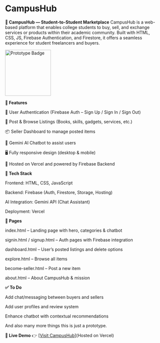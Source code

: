 # CampusHub
**🏫 CampusHub — Student-to-Student Marketplace**
CampusHub is a web-based platform that enables college students to buy, sell, and exchange services or products within their academic community. Built with HTML, CSS, JS, Firebase Authentication, and Firestore, it offers a seamless experience for student freelancers and buyers.

<img src="https://img.shields.io/badge/status-prototype-blue" alt="Prototype Badge" width="150" />

**🔑 Features**

🔐 User Authentication (Firebase Auth – Sign Up / Sign In / Sign Out)

🛒 Post & Browse Listings (Books, skills, gadgets, services, etc.)

📦 Seller Dashboard to manage posted items

💬 Gemini AI Chatbot to assist users

🖥️ Fully responsive design (desktop & mobile)

🚀 Hosted on Vercel and powered by Firebase Backend

**🧰 Tech Stack**

Frontend: HTML, CSS, JavaScript

Backend: Firebase (Auth, Firestore, Storage, Hosting)

AI Integration: Gemini API (Chat Assistant)

Deployment: Vercel

**📂 Pages**

index.html – Landing page with hero, categories & chatbot

signin.html / signup.html – Auth pages with Firebase integration

dashboard.html – User’s posted listings and delete options

explore.html – Browse all items

become-seller.html – Post a new item

about.html – About CampusHub & mission

**✅ To Do**

Add chat/messaging between buyers and sellers

Add user profiles and review system

Enhance chatbot with contextual recommendations

And also many more things this is just a prototype.

**🔗 Live Demo**
👉 [[Visit CampusHub](https://campushub-alok.vercel.app/)](Hosted on Vercel)
